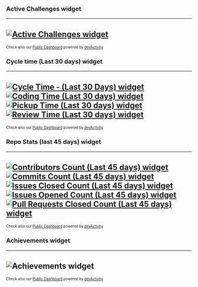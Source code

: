 
### Active Challenges widget
---
[![Active Challenges widget](https://embeddables.devactivity.com/personal/projectli-dev1/9ecdd044-b264-4dd8-a3f1-446818e3418c.svg)](https://app.devactivity.com/public/?organizationLogin=projectli-dev1#nav-achievements)
---
<sup><sub>Check also our [Public Dashboard](https://app.devactivity.com/public/?organizationLogin=projectli-dev1) powered by [devActivity](https://devactivity.com/?ref=public_widget)</sub></sup>


### Cycle time (Last 30 days) widget
---
[![Cycle Time - (Last 30 Days) widget](https://embeddables.devactivity.com/personal/projectli-dev1/1e0dfca1-1f32-4ec0-86f0-6c6f9a7c7153.svg) ![Coding Time (Last 30 days) widget](https://embeddables.devactivity.com/personal/projectli-dev1/0953198e-7eec-4166-92ea-bcde7132237c.svg) ![Pickup Time (Last 30 days) widget](https://embeddables.devactivity.com/personal/projectli-dev1/a059d879-7950-4f68-8bfe-60b43a20ddc9.svg) ![Review Time (Last 30 days) widget](https://embeddables.devactivity.com/personal/projectli-dev1/1a6ccba0-4d50-4081-88b7-70995a7df2ae.svg)](https://app.devactivity.com/public/?organizationLogin=projectli-dev1#nav-contribution-stats)
---
<sup><sub>Check also our [Public Dashboard](https://app.devactivity.com/public/?organizationLogin=projectli-dev1) powered by [devActivity](https://devactivity.com/?ref=public_widget)</sub></sup>


### Repo Stats (last 45 days) widget
---
[![Contributors Count (Last 45 days) widget](https://embeddables.devactivity.com/personal/projectli-dev1/95dc4111-cb6c-4f3b-8c55-2767102786cb.svg) ![Commits Count (Last 45 days) widget](https://embeddables.devactivity.com/personal/projectli-dev1/be0c4860-d38b-4b8d-9871-b59d52fe5ab9.svg) ![Issues Closed Count (Last 45 days) widget](https://embeddables.devactivity.com/personal/projectli-dev1/8aa31ddb-87f1-41fe-bd46-2af2eb56602b.svg) ![Issues Opened Count (Last 45 days) widget](https://embeddables.devactivity.com/personal/projectli-dev1/188ac927-b07e-4665-a15f-d335ebfe82ef.svg) ![Pull Requests Closed Count (Last 45 days) widget](https://embeddables.devactivity.com/personal/projectli-dev1/e6be6011-3461-447c-9aa0-e63380b0bfc4.svg)](https://app.devactivity.com/public/?organizationLogin=projectli-dev1#nav-contribution-stats)
---
<sup><sub>Check also our [Public Dashboard](https://app.devactivity.com/public/?organizationLogin=projectli-dev1) powered by [devActivity](https://devactivity.com/?ref=public_widget)</sub></sup>


### Achievements widget
---
![Achievements widget](https://embeddables.devactivity.com/personal/projectli-dev1/9dac9a12-5459-4848-9cae-4a0f4bb940d7.svg)
---
<sup><sub>Check also our [Public Dashboard](https://app.devactivity.com/public/?organizationLogin=projectli-dev1) powered by [devActivity](https://devactivity.com/?ref=public_widget)</sub></sup>
